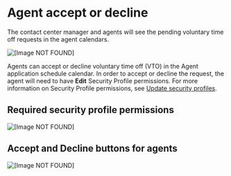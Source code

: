 # Agent accept or decline<a name="agent-accept-decline-vto"></a>

The contact center manager and agents will see the pending voluntary time off requests in the agent calendars\.

![\[Image NOT FOUND\]](http://docs.aws.amazon.com/connect/latest/adminguide/images/accept-decline-view-wfm.png)

Agents can accept or decline voluntary time off \(VTO\) in the Agent application schedule calendar\. In order to accept or decline the request, the agent will need to have **Edit** Security Profile permissions\. For more information on Security Profile permissions, see [Update security profiles](https://docs.aws.amazon.com/connect/latest/adminguide/update-security-profiles.html)\.

## Required security profile permissions<a name="req-sec-perms-accept-decline-vto"></a>

![\[Image NOT FOUND\]](http://docs.aws.amazon.com/connect/latest/adminguide/images/security-profile-perms-accept-decline-wfm.png)

## Accept and Decline buttons for agents<a name="buttons-for-agents-accept-decline-vto"></a>

![\[Image NOT FOUND\]](http://docs.aws.amazon.com/connect/latest/adminguide/images/accept-decline-buttons-wfm.png)